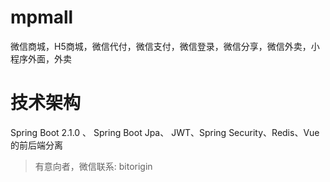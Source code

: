 # mpmall
微信商城，H5商城，微信代付，微信支付，微信登录，微信分享，微信外卖，小程序外面，外卖
# 技术架构
Spring Boot 2.1.0 、 Spring Boot Jpa、 JWT、Spring Security、Redis、Vue的前后端分离
> 有意向者，微信联系: bitorigin


